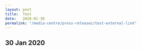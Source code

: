 ```yaml
---
layout: post
title:  Test
date:   2020-01-30
permalink: "/media-centre/press-releases/test-external-link"
---
```


## 30 Jan 2020 ##
